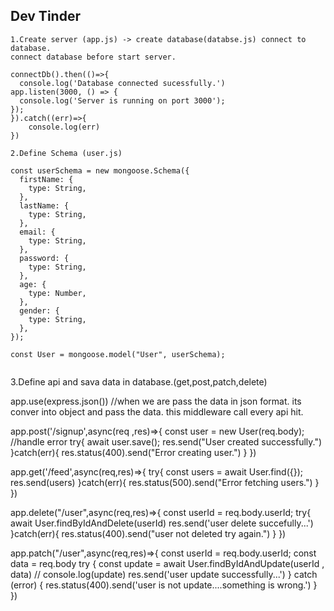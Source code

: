 
Dev Tinder
--------------------------------------------------------------------------------

`````````````````````````````````````````````````````````````````````````````````
1.Create server (app.js) -> create database(databse.js) connect to database.
connect database before start server.

connectDb().then(()=>{
  console.log('Database connected sucessfully.')
app.listen(3000, () => {
  console.log('Server is running on port 3000');    
});
}).catch((err)=>{
    console.log(err)
})
``````````````````````````````````````````````````````````````````````````````````````

```````````````````````````````````````````````````````````````````````````````````````
2.Define Schema (user.js)

const userSchema = new mongoose.Schema({
  firstName: {
    type: String,
  },
  lastName: {
    type: String,
  },
  email: {
    type: String,
  },
  password: {
    type: String,
  },
  age: {
    type: Number,
  },
  gender: {
    type: String,
  },
});

const User = mongoose.model("User", userSchema);


```````````````````````````````````````````````````````````````````````````````````````
3.Define api and sava data in database.(get,post,patch,delete)

app.use(express.json()) //when we are pass the data in json format. its conver into object and pass the data. this middleware call every api hit.

app.post('/signup',async(req ,res)=>{
  const user = new User(req.body);
//handle error
try{
   await user.save();
  res.send("User created successfully.")
}catch(err){
  res.status(400).send("Error creating user.")
}
})

app.get('/feed',async(req,res)=>{
  try{
    const users = await User.find({});
    res.send(users)
  }catch(err){
    res.status(500).send("Error fetching users.")
  }
})


app.delete("/user",async(req,res)=>{
  const userId = req.body.userId;
  try{
       await User.findByIdAndDelete(userId)
res.send('user delete succefully...')
  }catch(err){
   res.status(400).send("user not deleted try again.")
  }
})

app.patch("/user",async(req,res)=>{
  const userId = req.body.userId;
  const data = req.body
  try {
    const update = await User.findByIdAndUpdate(userId , data)
    // console.log(update)
    res.send('user update successfully...')
  } catch (error) {
    res.status(400).send('user is not update....something is wrong.')
  }
})


```````````````````````````````````````````````````````````````````````````````````
